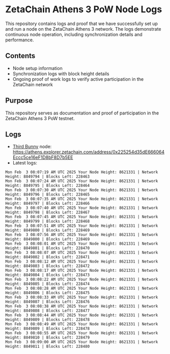 # ZetaChain Athens 3 PoW Node Logs
This repository contains logs and proof that we have successfully set up and run a node on the ZetaChain Athens 3 network. The logs demonstrate continuous node operation, including synchronization details and performance.

## Contents
- Node setup information
- Synchronization logs with block height details
- Ongoing proof of work logs to verify active participation in the ZetaChain network

## Purpose
This repository serves as documentation and proof of participation in the ZetaChain Athens 3 PoW testnet.

## Logs

- [Third Bunny](https://thirdbunny.xyz/) node: https://athens.explorer.zetachain.com/address/0x225254d35dE666064Eccc5ce16eF1D8bF8D7b5EE
- Latest logs:
```
Mon Feb  3 08:07:19 AM UTC 2025 Your Node Height: 8621331 | Network Height: 8849794 | Blocks Left: 228463
Mon Feb  3 08:07:24 AM UTC 2025 Your Node Height: 8621331 | Network Height: 8849795 | Blocks Left: 228464
Mon Feb  3 08:07:30 AM UTC 2025 Your Node Height: 8621331 | Network Height: 8849796 | Blocks Left: 228465
Mon Feb  3 08:07:35 AM UTC 2025 Your Node Height: 8621331 | Network Height: 8849797 | Blocks Left: 228466
Mon Feb  3 08:07:40 AM UTC 2025 Your Node Height: 8621331 | Network Height: 8849798 | Blocks Left: 228467
Mon Feb  3 08:07:45 AM UTC 2025 Your Node Height: 8621331 | Network Height: 8849799 | Blocks Left: 228468
Mon Feb  3 08:07:51 AM UTC 2025 Your Node Height: 8621331 | Network Height: 8849800 | Blocks Left: 228469
Mon Feb  3 08:07:56 AM UTC 2025 Your Node Height: 8621331 | Network Height: 8849800 | Blocks Left: 228469
Mon Feb  3 08:08:01 AM UTC 2025 Your Node Height: 8621331 | Network Height: 8849801 | Blocks Left: 228470
Mon Feb  3 08:08:07 AM UTC 2025 Your Node Height: 8621331 | Network Height: 8849802 | Blocks Left: 228471
Mon Feb  3 08:08:12 AM UTC 2025 Your Node Height: 8621331 | Network Height: 8849803 | Blocks Left: 228472
Mon Feb  3 08:08:17 AM UTC 2025 Your Node Height: 8621331 | Network Height: 8849804 | Blocks Left: 228473
Mon Feb  3 08:08:22 AM UTC 2025 Your Node Height: 8621331 | Network Height: 8849805 | Blocks Left: 228474
Mon Feb  3 08:08:28 AM UTC 2025 Your Node Height: 8621331 | Network Height: 8849806 | Blocks Left: 228475
Mon Feb  3 08:08:33 AM UTC 2025 Your Node Height: 8621331 | Network Height: 8849807 | Blocks Left: 228476
Mon Feb  3 08:08:38 AM UTC 2025 Your Node Height: 8621331 | Network Height: 8849808 | Blocks Left: 228477
Mon Feb  3 08:08:44 AM UTC 2025 Your Node Height: 8621331 | Network Height: 8849809 | Blocks Left: 228478
Mon Feb  3 08:08:49 AM UTC 2025 Your Node Height: 8621331 | Network Height: 8849809 | Blocks Left: 228478
Mon Feb  3 08:08:55 AM UTC 2025 Your Node Height: 8621331 | Network Height: 8849810 | Blocks Left: 228479
Mon Feb  3 08:09:00 AM UTC 2025 Your Node Height: 8621331 | Network Height: 8849811 | Blocks Left: 228480
```
